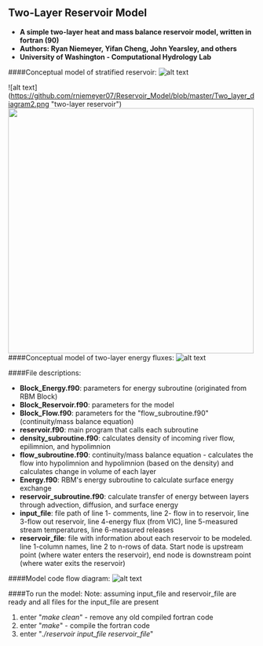 ## Two-Layer Reservoir Model
- **A simple two-layer heat and mass balance reservoir model, written in fortran (90)**
- **Authors: Ryan Niemeyer, Yifan Cheng, John Yearsley, and others**
- **University of Washington - Computational Hydrology Lab**

####Conceptual model of stratified reservoir:
![alt text](https://github.com/rniemeyer07/Reservoir_Model/blob/master/Two_layer_diagram2.png "two-layer reservoir")

![alt text] (https://github.com/rniemeyer07/Reservoir_Model/blob/master/Two_layer_diagram2.png "two-layer reservoir")
<img src="https://github.com/rniemeyer07/Reservoir_Model/blob/master/Two_layer_diagram2.png" width="500"> 
####Conceptual model of two-layer energy fluxes:
![alt text](https://github.com/rniemeyer07/Reservoir_Model/blob/master/Two_layer_conceptual_diagram.png "conceptual model of energy fluxes")

####File descriptions:
  - **Block_Energy.f90**: parameters for energy subroutine (originated from RBM Block)
  - **Block_Reservoir.f90**: parameters for the model
  - **Block_Flow.f90**: parameters for the "flow_subroutine.f90" (continuity/mass balance equation)
  - **reservoir.f90**: main program that calls each subroutine
  - **density_subroutine.f90**: calculates density of incoming river flow, epilimnion, and hypolimnion
  - **flow_subroutine.f90**: continuity/mass balance equation - calculates the flow into hypolimnion 
      and hypolimnion (based on the density) and calculates change in volume of each layer
  - **Energy.f90**: RBM's energy subroutine to calculate surface energy exchange
  - **reservoir_subroutine.f90**: calculate transfer of energy between layers through advection, 
      diffusion, and surface energy
  - **input_file**: file path of line 1- comments, line 2- flow in to reservoir, line 3-flow out reservoir, 
      line 4-energy flux (from VIC), line 5-measured stream temperatures, line 6-measured releases
  - **reservoir_file**: file with information about each reservoir to be modeled. line 1-column names,
      line 2 to n-rows of data. Start node is upstream point (where water enters the reservoir), 
      end node is downstream point (where water exits the reservoir)

####Model code flow diagram:
![alt text](https://github.com/rniemeyer07/Reservoir_Model/blob/master/two-layer_model_flow.png "two-layer diagram")

####To run the model:
Note: assuming input_file and reservoir_file are ready and all files for the input_file are present
  1. enter "*make clean*" - remove any old compiled fortran code
  2. enter "*make*" - compile the fortran code
  3. enter "*./reservoir input_file reservoir_file*"
